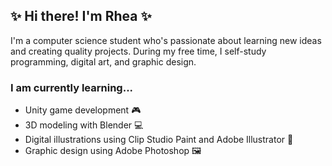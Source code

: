 ## ✨ Hi there! I'm Rhea ✨
I'm a computer science student who's passionate about learning new ideas and creating quality projects. During my free time, I self-study programming, digital art, and graphic design. 

### I am currently learning...
* Unity game development 🎮
* 3D modeling with Blender 💻
* Digital illustrations using Clip Studio Paint and Adobe Illustrator 🎨
* Graphic design using Adobe Photoshop 🖼️

<!--
**stingraye1106/stingraye1106** is a ✨ _special_ ✨ repository because its `README.md` (this file) appears on your GitHub profile.

Here are some ideas to get you started:

- 🔭 I’m currently working on ...
- 🌱 I’m currently learning ...
- 👯 I’m looking to collaborate on ...
- 🤔 I’m looking for help with ...
- 💬 Ask me about ...
- 📫 How to reach me: ...
- 😄 Pronouns: ...
- ⚡ Fun fact: ...
-->
